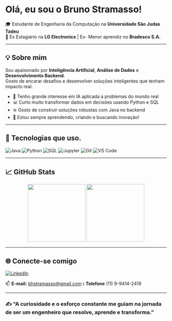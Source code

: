 #  Olá, eu sou o Bruno Stramasso!

🎓 Estudante de Engenharia da Computação na **Universidade São Judas Tadeu**  
💼  Ex Estagiário na **LG Electronics** | Ex- Menor aprendiz no **Bradesco S.A.**

---

## 💡 Sobre mim

Sou apaixonado por **Inteligência Artificial**, **Análise de Dados** e **Desenvolvimento Backend**.  
Gosto de encarar desafios e desenvolver soluções inteligentes que tenham impacto real.

- 🤖 Tenho grande interesse em IA aplicada a problemas do mundo real  
- 📊 Curto muito transformar dados em decisões usando Python e SQL  
- ☕ Gosto de construir soluções robustas com Java no backend  
- 🚀 Estou sempre aprendendo, criando e buscando inovação!

---

## 🧰 Tecnologias que uso.

![Java](https://img.shields.io/badge/Java-ED8B00?style=for-the-badge&logo=java&logoColor=white)
![Python](https://img.shields.io/badge/Python-3776AB?style=for-the-badge&logo=python&logoColor=white)
![SQL](https://img.shields.io/badge/SQL-4479A1?style=for-the-badge&logo=mysql&logoColor=white)
![Jupyter](https://img.shields.io/badge/Jupyter-F37626?style=for-the-badge&logo=Jupyter&logoColor=white)
![Git](https://img.shields.io/badge/Git-F05032?style=for-the-badge&logo=git&logoColor=white)
![VS Code](https://img.shields.io/badge/VSCode-007ACC?style=for-the-badge&logo=visual-studio-code&logoColor=white)

---

## 📈 GitHub Stats

<div align="center">
  <img height="180em" src="https://github-readme-stats.vercel.app/api?username=Stramasso&show_icons=true&theme=dark&include_all_commits=true&count_private=true"/>
  <img height="180em" src="https://github-readme-stats.vercel.app/api/top-langs/?username=Stramasso&layout=compact&langs_count=7&theme=dark"/>
</div>

---

## 🌐 Conecte-se comigo

[![LinkedIn](https://img.shields.io/badge/-LinkedIn-0A66C2?style=for-the-badge&logo=linkedin&logoColor=white)](https://www.linkedin.com/in/bruno-stramasso-00583921b/)

📫 **E-mail:** bhstramasso@gmail.com
📞 **Telefone** (11) 9-9414-2419

---

### ✍️ “A curiosidade e o esforço constante me guiam na jornada de ser um engenheiro que resolve, aprende e transforma.”

